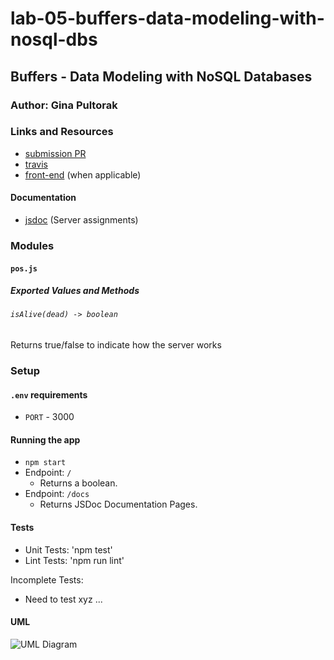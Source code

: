 # lab-05-buffers-data-modeling-with-nosql-dbs

## Buffers - Data Modeling with NoSQL Databases

### Author: Gina Pultorak

### Links and Resources
* [submission PR](https://github.com/ginapult-401-advanced-javascript/lab-05-buffers-data-modeling-with-nosql-dbs/pulls)
* [travis](https://travis-ci.com/ginapult-401-advanced-javascript/lab-05-buffers-data-modeling-with-nosql-dbs)
* [front-end](https://ginapult-deploymentworkshop.herokuapp.com/) (when applicable)

#### Documentation
* [jsdoc](https://ginapult-deploymentworkshop.herokuapp.com/docs/) (Server assignments)

### Modules
#### `pos.js`
##### Exported Values and Methods

###### `isAlive(dead) -> boolean`
Returns true/false to indicate how the server works

### Setup
#### `.env` requirements
* `PORT` - 3000

#### Running the app
* `npm start`
* Endpoint: `/`
  * Returns a boolean.
* Endpoint: `/docs`
  * Returns JSDoc Documentation Pages.
  
#### Tests
* Unit Tests: 'npm test'
* Lint Tests: 'npm run lint'

Incomplete Tests:
- Need to test xyz ...

#### UML
![UML Diagram](whiteboard.jpg)
